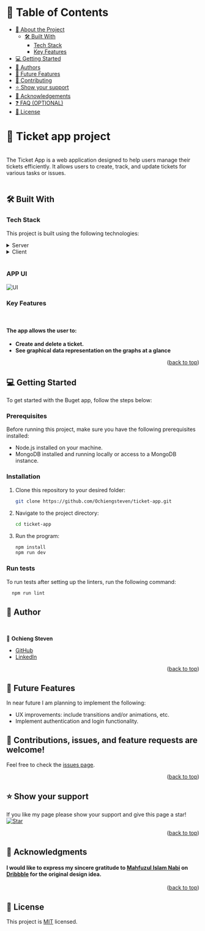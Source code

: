 <a name="readme-top"></a>

# 📗 Table of Contents

- [📖 About the Project](#about-project)
  - [🛠 Built With](#built-with)
    - [Tech Stack](#tech-stack)
    - [Key Features](#key-features)
    <!-- - [🚀 Live Demo](#live-demo) -->
- [💻 Getting Started](#getting-started)
- [👥 Authors](#authors)
- [🔭 Future Features](#future-features)
- [🤝 Contributing](#contributing)
- [⭐️ Show your support](#support)
- [🙏 Acknowledgements](#acknowledgements)
- [❓ FAQ (OPTIONAL)](#faq)
- [📝 License](#license)

# 📖 Ticket app project <a name="about-project"></a>

<br>
The Ticket App is a web application designed to help users manage their tickets efficiently. It allows users to create, track, and update tickets for various tasks or issues.<br>
<br>

## 🛠 Built With <a name="built-with"></a><br>

### Tech Stack

This project is built using the following technologies:

<details>
<summary>Server</summary>
  <ul>
    <li>Node.js: JavaScript runtime environment.</li>
    <li>Next.js: JavaScript library for building back end.</li>
    <li>MongoDB: NoSQL database for storing ticket data.</li>
    <li>Mongoose: MongoDB object modeling tool for Node.js.</li>
  </ul>
</details>

<details>
<summary>Client</summary>
  <ul>
    <li>React: JavaScript library for building user interfaces.</li>
    <li>Tailwind CSS: Utility-first CSS framework for styling components.</li>
    <li>D3.js: JavaScript library for creating interactive data visualizations.</li>
  </ul>
</details>

<br>

### APP UI

![UI](https://github.com/Ochiengsteven/ticket-app/assets/91716656/5ab07461-5caf-4b80-b28c-bc6e04e04596)


### Key Features <a name="key-features"></a>

<br>

#### The app allows the user to:

- **Create and delete a ticket.**
- **See graphical data representation on the graphs at a glance**

<p align="right">(<a href="#readme-top">back to top</a>)</p>

## 💻 Getting Started <a name="getting-started"></a>

To get started with the Buget app, follow the steps below:

### Prerequisites

Before running this project, make sure you have the following prerequisites installed:

- Node.js installed on your machine.
- MongoDB installed and running locally or access to a MongoDB instance.

### Installation <a name="installation"></a>

1. Clone this repository to your desired folder:

   ```sh
   git clone https://github.com/Ochiengsteven/ticket-app.git

   ```

2. Navigate to the project directory:

   ```sh
   cd ticket-app

   ```

3. Run the program:
   ```sh
   npm install
   npm run dev
   ```

### Run tests

To run tests after setting up the linters, run the following command:

```sh
  npm run lint
```

## 👥 Author <a name="authors"></a>

<br>

👤 **Ochieng Steven**

- [GitHub](https://github.com/Ochiengsteven)
- [LinkedIn](https://www.linkedin.com/in/ochiengotienos)

<p align="right">(<a href="#readme-top">back to top</a>)</p>

## 🔭 Future Features <a name="future-features"></a>

In near future I am planning to implement the following:

  <ul>
    <li>UX improvements: include transitions and/or animations, etc.</li>
    <li>Implement authentication and login functionality.</li>
  </ul>

## 🤝 Contributions, <a name="contributing"></a>issues, and feature requests are welcome!

Feel free to check the [issues page](https://github.com/Ochiengsteven/ticket-app/issues).

<p align="right">(<a href="#readme-top">back to top</a>)</p>

## ⭐️ Show your support <a name="support"></a>

If you like my page please show your support and give this page a star!
<br>
[![Star](https://img.shields.io/github/stars/agneta1991/Budget-app-capstone?style=social)](https://github.com/Ochiengsteven/ticket-app)

<p align="right">(<a href="#readme-top">back to top</a>)</p>

## 🙏 Acknowledgments <a name="acknowledgements"></a>

#### **I would like to express my sincere gratitude to [Mahfuzul Islam Nabi](https://dribbble.com/mahfuzulnabil) on [Dribbble](https://dribbble.com/shots/22337767-Ticket-Management-Web-App-Dashboard) for the original design idea.**

<p align="right">(<a href="#readme-top">back to top</a>)</p>

## 📝 License <a name="license"></a>

This project is [MIT](./LICENSE.md) licensed.
